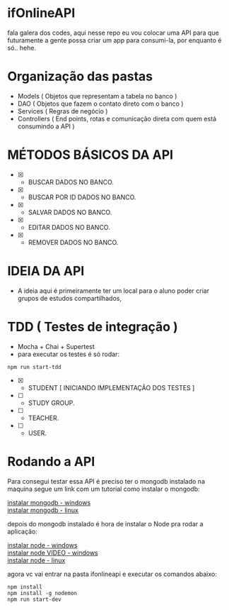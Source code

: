 # ifOnlineAPI

<p>fala galera dos codes, aqui nesse repo eu vou colocar uma API para que futuramente a gente possa criar um app para consumi-la, 
por enquanto é só.. hehe.<p>
    
# Organização das pastas

- Models ( Objetos que representam a tabela no banco )
- DAO ( Objetos que fazem o contato direto com o banco )
- Services ( Regras de negócio )
- Controllers ( End points, rotas e comunicação direta com quem está consumindo a API )

# MÉTODOS BÁSICOS DA API

- [x] - BUSCAR DADOS NO BANCO.
- [x] - BUSCAR POR ID DADOS NO BANCO.
- [x] - SALVAR DADOS NO BANCO.
- [x] - EDITAR DADOS NO BANCO.
- [x] - REMOVER DADOS NO BANCO.

# IDEIA DA API
- A ideia aqui é primeiramente ter um local para o aluno poder criar grupos de estudos compartilhados, 

# TDD ( Testes de integração )
- Mocha + Chai + Supertest
- para executar os testes é só rodar:
````
npm run start-tdd
````
- [x] - STUDENT [ INICIANDO IMPLEMENTAÇÃO DOS TESTES ]
- [ ] - STUDY GROUP.
- [ ] - TEACHER.
- [ ] - USER.

# Rodando a API

Para consegui testar essa API é preciso ter o mongodb instalado na maquina segue um link com um tutorial como instalar o mongodb:

[instalar mongodb - windows](http://www.bosontreinamentos.com.br/nosql/instalando-o-mongodb-no-microsoft-windows/) </br>
[instalar mongodb - linux](https://www.digitalocean.com/community/tutorials/como-instalar-o-mongodb-no-ubuntu-16-04-pt) </br>

depois do mongodb instalado é hora de instalar o Node pra rodar a aplicação:

[instalar node - windows](http://marcosrocha.net/node-js/instalando-o-node-js-no-windows-how-to-node/) </br>
[instalar node VIDEO - windows](https://www.youtube.com/watch?v=brSwmLQA0iA) </br>
[instalar node - linux](https://www.digitalocean.com/community/tutorials/como-instalar-o-node-js-no-ubuntu-16-04-pt) </br>


agora vc vai entrar na pasta ifonlineapi e executar os comandos abaixo:
````
npm install 
npm install -g nodemon
npm run start-dev
````